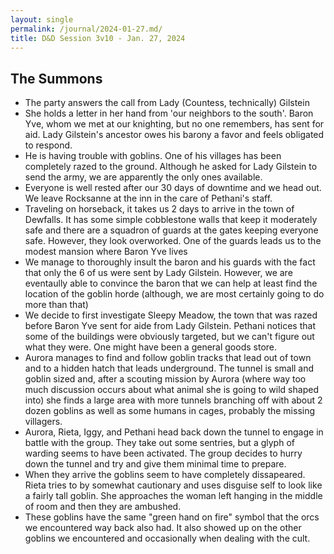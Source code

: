 ```yaml
---
layout: single
permalink: /journal/2024-01-27.md/
title: D&D Session 3v10 - Jan. 27, 2024
---
```


## The Summons

- The party answers the call from Lady (Countess, technically) Gilstein
- She holds a letter in her hand from 'our neighbors to the south'.  Baron Yve, whom we met at our knighting, but no one remembers, has sent for aid. Lady Gilstein's ancestor owes his barony a favor and feels obligated to respond.
- He is having trouble with goblins. One of his villages has been completely razed to the ground. Although he asked for Lady Gilstein to send the army, we are apparently the only ones available.
- Everyone is well rested after our 30 days of downtime and we head out. We leave Rocksanne at the inn in the care of Pethani's staff.
- Traveling on horseback, it takes us 2 days to arrive in the town of Dewfalls. It has some simple cobblestone walls that keep it moderately safe and there are a squadron of guards at the gates keeping everyone safe. However, they look overworked. One of the guards leads us to the modest mansion where Baron Yve lives
- We manage to thoroughly insult the baron and his guards with the fact that only the 6 of us were sent by Lady Gilstein. However, we are eventaully able to convince the baron that we can help at least find the location of the goblin horde (although, we are most certainly going to do more than that)
- We decide to first investigate Sleepy Meadow, the town that was razed before Baron Yve sent for aide from Lady Gilstein. Pethani notices that some of the buildings were obviously targeted, but we can't figure out what they were. One might have been a general goods store.
- Aurora manages to find and follow goblin tracks that lead out of town and to a hidden hatch that leads underground. The tunnel is small and goblin sized and, after a scouting mission by Aurora (where way too much discussion occurs about what animal she is going to wild shaped into) she finds a large area with more tunnels branching off with about 2 dozen goblins as well as some humans in cages, probably the missing villagers.
- Aurora, Rieta, Iggy, and Pethani head back down the tunnel to engage in battle with the group. They take out some sentries, but a glyph of warding seems to have been activated. The group decides to hurry down the tunnel and try and give them minimal time to prepare.
- When they arrive the goblins seem to have completely dissapeared. Rieta tries to by somewhat cautionary and uses disguise self to look like a fairly tall goblin. She approaches the woman left hanging in the middle of room and then they are ambushed.
- These goblins have the same "green hand on fire" symbol that the orcs we encountered way back also had. It also showed up on the other goblins we encountered and occasionally when dealing with the cult.